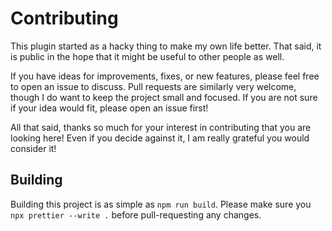 # Contributing

This plugin started as a hacky thing to make my own life better. That said, it is public in the hope
that it might be useful to other people as well.

If you have ideas for improvements, fixes, or new features, please feel free to open an issue to
discuss. Pull requests are similarly very welcome, though I do want to keep the project small and
focused. If you are not sure if your idea would fit, please open an issue first!

All that said, thanks so much for your interest in contributing that you are looking here! Even if
you decide against it, I am really grateful you would consider it!

## Building

Building this project is as simple as `npm run build`. Please make sure you `npx prettier --write .`
before pull-requesting any changes.
